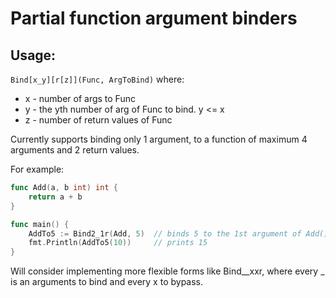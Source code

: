 # Partial function argument binders

## Usage:

`Bind[x_y][r[z]](Func, ArgToBind)` where:
- x - number of args to Func
- y - the yth number of arg of Func to bind. y <= x
- z - number of return values of Func

Currently supports binding only 1 argument, to a function of maximum 4 arguments and 2 return values.

For example:

```go
func Add(a, b int) int {
    return a + b
}

func main() {
    AddTo5 := Bind2_1r(Add, 5)  // binds 5 to the 1st argument of Add(). Add() has 2 arguments and a return value
    fmt.Println(AddTo5(10))     // prints 15
}
```

Will consider implementing more flexible forms like Bind__xxr, where every _ is an arguments to bind and every x to bypass.